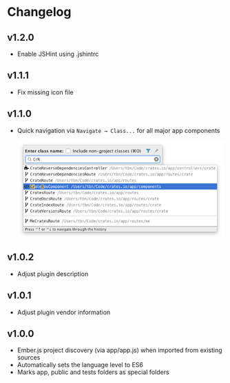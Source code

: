 
Changelog
===============================================================================


## v1.2.0

- Enable JSHint using .jshintrc


## v1.1.1

- Fix missing icon file


## v1.1.0

- Quick navigation via `Navigate → Class...` for all major app components

  ![Navigate → Class...](doc/goto-class.png)


## v1.0.2

- Adjust plugin description


## v1.0.1

- Adjust plugin vendor information


## v1.0.0

- Ember.js project discovery (via app/app.js) when imported from existing sources
- Automatically sets the language level to ES6
- Marks app, public and tests folders as special folders
